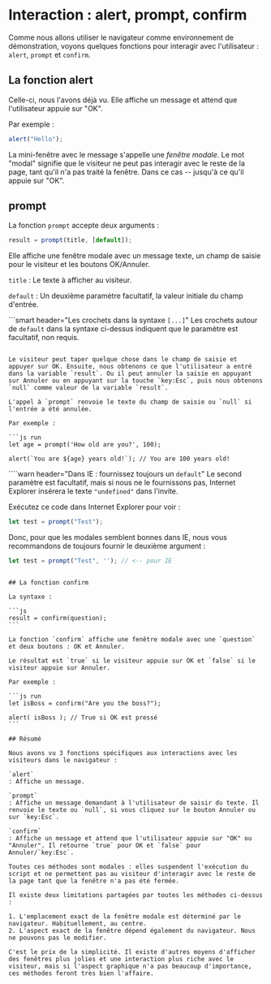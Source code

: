# Interaction : alert, prompt, confirm

Comme nous allons utiliser le navigateur comme environnement de démonstration, voyons quelques fonctions pour interagir avec l'utilisateur : `alert`, `prompt` et `confirm`.

## La fonction alert

Celle-ci, nous l'avons déjà vu. Elle affiche un message et attend que l'utilisateur appuie sur "OK".

Par exemple :

```js run
alert("Hello");
```

La mini-fenêtre avec le message s'appelle une *fenêtre modale*. Le mot "modal" signifie que le visiteur ne peut pas interagir avec le reste de la page, tant qu'il n'a pas traité la fenêtre. Dans ce cas -- jusqu'à ce qu'il appuie sur "OK".

## prompt

La fonction `prompt` accepte deux arguments :

```js no-beautify
result = prompt(title, [default]);
```

Elle affiche une fenêtre modale avec un message texte, un champ de saisie pour le visiteur et les boutons OK/Annuler.

`title`
: Le texte à afficher au visiteur.

`default`
: Un deuxième paramètre facultatif, la valeur initiale du champ d'entrée.

```smart header="Les crochets dans la syntaxe `[...]`"
Les crochets autour de `default` dans la syntaxe ci-dessus indiquent que le paramètre est facultatif, non requis.
```

Le visiteur peut taper quelque chose dans le champ de saisie et appuyer sur OK. Ensuite, nous obtenons ce que l'utilisateur a entré dans la variable `result`. Ou il peut annuler la saisie en appuyant sur Annuler ou en appuyant sur la touche `key:Esc`, puis nous obtenons `null` comme valeur de la variable `result`.

L'appel à `prompt` renvoie le texte du champ de saisie ou `null` si l'entrée a été annulée.

Par exemple :

```js run
let age = prompt('How old are you?', 100);

alert(`You are ${age} years old!`); // You are 100 years old!
```

````warn header="Dans IE : fournissez toujours un `default`"
Le second paramètre est facultatif, mais si nous ne le fournissons pas, Internet Explorer insérera le texte `"undefined"` dans l'invite.

Exécutez ce code dans Internet Explorer pour voir :

```js run
let test = prompt("Test");
```

Donc, pour que les modales semblent bonnes dans IE, nous vous recommandons de toujours fournir le deuxième argument :

```js run
let test = prompt("Test", ''); // <-- pour IE
```
````

## La fonction confirm

La syntaxe :

```js
result = confirm(question);
```

La fonction `confirm` affiche une fenêtre modale avec une `question` et deux boutons : OK et Annuler.

Le résultat est `true` si le visiteur appuie sur OK et `false` si le visiteur appuie sur Annuler.

Par exemple :

```js run
let isBoss = confirm("Are you the boss?");

alert( isBoss ); // True si OK est pressé
```

## Résumé

Nous avons vu 3 fonctions spécifiques aux interactions avec les visiteurs dans le navigateur :

`alert`
: Affiche un message.

`prompt`
: Affiche un message demandant à l'utilisateur de saisir du texte. Il renvoie le texte ou `null`, si vous cliquez sur le bouton Annuler ou sur `key:Esc`.

`confirm`
: Affiche un message et attend que l'utilisateur appuie sur "OK" ou "Annuler". Il retourne `true` pour OK et `false` pour Annuler/`key:Esc`.

Toutes ces méthodes sont modales : elles suspendent l'exécution du script et ne permettent pas au visiteur d'interagir avec le reste de la page tant que la fenêtre n'a pas été fermée.

Il existe deux limitations partagées par toutes les méthodes ci-dessus :

1. L'emplacement exact de la fenêtre modale est déterminé par le navigateur. Habituellement, au centre.
2. L'aspect exact de la fenêtre dépend également du navigateur. Nous ne pouvons pas le modifier.

C'est le prix de la simplicité. Il existe d'autres moyens d'afficher des fenêtres plus jolies et une interaction plus riche avec le visiteur, mais si l'aspect graphique n'a pas beaucoup d'importance, ces méthodes feront très bien l'affaire.